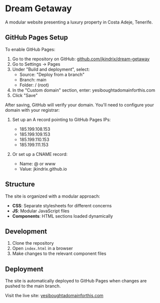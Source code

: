 # Dream Getaway

A modular website presenting a luxury property in Costa Adeje, Tenerife.

## GitHub Pages Setup

To enable GitHub Pages:

1. Go to the repository on GitHub: [github.com/jkindrix/dream-getaway](https://github.com/jkindrix/dream-getaway)
2. Go to Settings → Pages
3. Under "Build and deployment", select:
   - Source: "Deploy from a branch"
   - Branch: main
   - Folder: / (root)
4. In the "Custom domain" section, enter: yesiboughtadomainforthis.com
5. Click "Save"

After saving, GitHub will verify your domain. You'll need to configure your domain with your registrar:

1. Set up an A record pointing to GitHub Pages IPs:
   - 185.199.108.153
   - 185.199.109.153
   - 185.199.110.153
   - 185.199.111.153

2. Or set up a CNAME record:
   - Name: @ or www
   - Value: jkindrix.github.io

## Structure

The site is organized with a modular approach:

- **CSS**: Separate stylesheets for different concerns
- **JS**: Modular JavaScript files
- **Components**: HTML sections loaded dynamically

## Development

1. Clone the repository
2. Open `index.html` in a browser
3. Make changes to the relevant component files

## Deployment

The site is automatically deployed to GitHub Pages when changes are pushed to the main branch.

Visit the live site: [yesiboughtadomainforthis.com](https://yesiboughtadomainforthis.com)